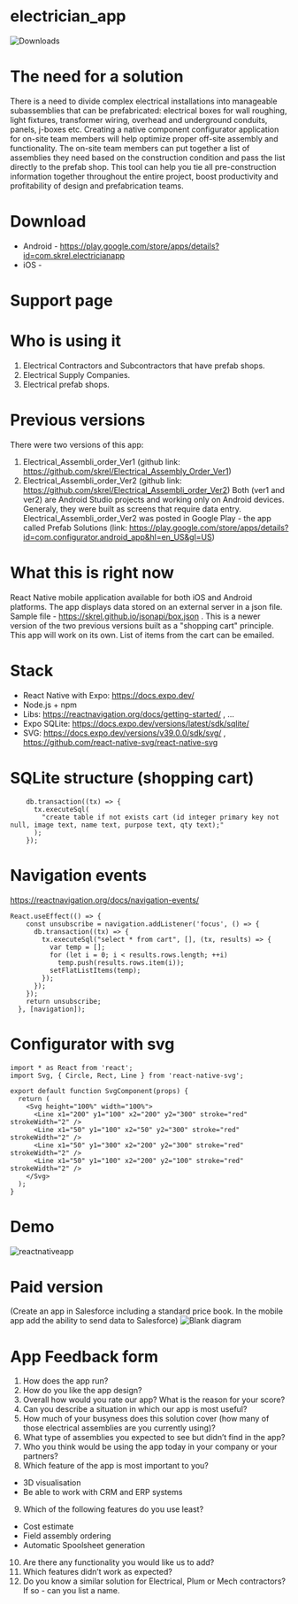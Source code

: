 # electrician_app

![Downloads](https://img.shields.io/badge/electrician-1.0.0-orange.svg)

# The need for a solution
There is a need to divide complex electrical installations into manageable subassemblies that can be prefabricated: electrical boxes for wall roughing, light fixtures, transformer wiring, overhead and underground conduits, panels, j-boxes etc. 
Creating a native component configurator application for on-site team members will help optimize proper off-site assembly and functionality. The on-site team members can put together a list of assemblies they need based on the construction condition and pass the list directly to the prefab shop. This tool can help you tie all pre-construction information together throughout the entire project, boost productivity and profitability of design and prefabrication teams.

# Download
- Android - https://play.google.com/store/apps/details?id=com.skrel.electricianapp
- iOS - 

# Support page


# Who is using it
1. Electrical Contractors and Subcontractors that have prefab shops.
2. Electrical Supply Companies.
3. Electrical prefab shops.

# Previous versions
There were two versions of this app:
1. Electrical_Assembli_order_Ver1 (github link: https://github.com/skrel/Electrical_Assembly_Order_Ver1)
2. Electrical_Assembli_order_Ver2 (github link: https://github.com/skrel/Electrical_Assembli_order_Ver2)
Both (ver1 and ver2) are Android Studio projects and working only on Android devices. Generaly, they were built as screens that require data entry.
Electrical_Assembli_order_Ver2 was posted in Google Play - the app called Prefab Solutions (link: https://play.google.com/store/apps/details?id=com.configurator.android_app&hl=en_US&gl=US)

# What this is right now
React Native mobile application available for both iOS and Android platforms. The app displays data stored on an external server in a json file. Sample file - https://skrel.github.io/jsonapi/box.json . This is a newer version of the two previous versions built as a "shopping cart" principle. This app will work on its own. List of items from the cart can be emailed.

# Stack
- React Native with Expo: https://docs.expo.dev/
- Node.js + npm 
- Libs: https://reactnavigation.org/docs/getting-started/ , ...
- Expo SQLite: https://docs.expo.dev/versions/latest/sdk/sqlite/
- SVG: https://docs.expo.dev/versions/v39.0.0/sdk/svg/ , https://github.com/react-native-svg/react-native-svg

# SQLite structure (shopping cart)

```
    db.transaction((tx) => {
      tx.executeSql(
        "create table if not exists cart (id integer primary key not null, image text, name text, purpose text, qty text);"
      );
    });
```

# Navigation events
https://reactnavigation.org/docs/navigation-events/
```
React.useEffect(() => {
    const unsubscribe = navigation.addListener('focus', () => {
      db.transaction((tx) => {
        tx.executeSql("select * from cart", [], (tx, results) => {
          var temp = [];
          for (let i = 0; i < results.rows.length; ++i)
            temp.push(results.rows.item(i));
          setFlatListItems(temp);
        });
      });
    });
    return unsubscribe;
  }, [navigation]);
```

# Configurator with svg

```
import * as React from 'react';
import Svg, { Circle, Rect, Line } from 'react-native-svg';

export default function SvgComponent(props) {
  return (
    <Svg height="100%" width="100%">
      <Line x1="200" y1="100" x2="200" y2="300" stroke="red" strokeWidth="2" />
      <Line x1="50" y1="100" x2="50" y2="300" stroke="red" strokeWidth="2" />
      <Line x1="50" y1="300" x2="200" y2="300" stroke="red" strokeWidth="2" />
      <Line x1="50" y1="100" x2="200" y2="100" stroke="red" strokeWidth="2" />
    </Svg>
  );
}
```

# Demo

![reactnativeapp](https://user-images.githubusercontent.com/43278778/143285036-4d262708-7299-4fcf-932d-6999b9fd667e.png)

# Paid version
(Create an app in Salesforce including a standard price book. In the mobile app add the ability to send data to Salesforce)
![Blank diagram](https://user-images.githubusercontent.com/43278778/140547299-f3be5a33-ab4c-4d48-9bad-00a661687b53.jpeg)
 
# App Feedback form
1.	How does the app run?
2.	How do you like the app design?
3.	Overall how would you rate our app? What is the reason for your score?
4.	Can you describe a situation in which our app is most useful?
5.	How much of your busyness does this solution cover (how many of those electrical assemblies are you currently using)?
6.	What type of assemblies you expected to see but didn’t find in the app?
7.	Who you think would be using the app today in your company or your partners?
8.	Which feature of the app is most important to you?
- 3D visualisation 
- Be able to work with CRM and ERP systems
9.	Which of the following features do you use least?
- Cost estimate 
- Field assembly ordering
- Automatic Spoolsheet generation
10.	Are there any functionality you would like us to add?
11.	Which features didn’t work as expected?
12.	Do you know a similar solution for Electrical, Plum or Mech contractors? If so - can you list a name.
